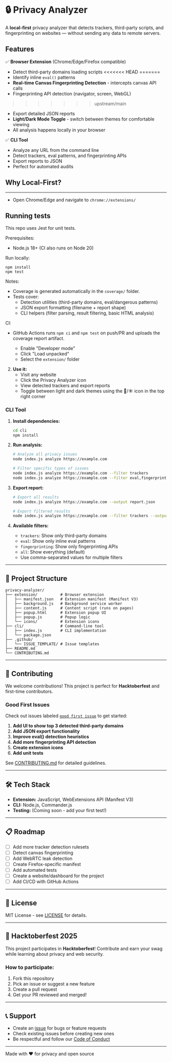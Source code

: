 # 🔒 Privacy Analyzer

A **local-first** privacy analyzer that detects trackers, third-party scripts, and fingerprinting on websites — without sending any data to remote servers.

## Features

✅ **Browser Extension** (Chrome/Edge/Firefox compatible)
- Detect third-party domains loading scripts
<<<<<<< HEAD
=======
- Identify inline `eval()` patterns
- **Real-time Canvas Fingerprinting Detection** - intercepts canvas API calls
- Fingerprinting API detection (navigator, screen, WebGL)
>>>>>>> upstream/main
- Export detailed JSON reports
- **Light/Dark Mode Toggle** - switch between themes for comfortable viewing
- All analysis happens locally in your browser

✅ **CLI Tool**
- Analyze any URL from the command line
- Detect trackers, eval patterns, and fingerprinting APIs
- Export reports to JSON
- Perfect for automated audits

## Why Local-First?


---


   - Open Chrome/Edge and navigate to `chrome://extensions/`
## Running tests

This repo uses Jest for unit tests.

Prerequisites:
- Node.js 18+ (CI also runs on Node 20)

Run locally:

```
npm install
npm test
```

Notes:
- Coverage is generated automatically in the `coverage/` folder.
- Tests cover:
   - Detection utilities (third-party domains, eval/dangerous patterns)
   - JSON export formatting (filename + report shape)
   - CLI helpers (filter parsing, result filtering, basic HTML analysis)

CI:
- GitHub Actions runs `npm ci` and `npm test` on push/PR and uploads the coverage report artifact.

   - Enable "Developer mode"
   - Click "Load unpacked"
   - Select the `extension/` folder

2. **Use it:**
   - Visit any website
   - Click the Privacy Analyzer icon
   - View detected trackers and export reports
   - Toggle between light and dark themes using the 🌙/☀️ icon in the top right corner

### CLI Tool

1. **Install dependencies:**
   ```bash
   cd cli
   npm install
   ```

2. **Run analysis:**
   ```bash
   # Analyze all privacy issues
   node index.js analyze https://example.com

   # Filter specific types of issues
   node index.js analyze https://example.com --filter trackers
   node index.js analyze https://example.com --filter eval,fingerprinting
   ```

3. **Export report:**
   ```bash
   # Export all results
   node index.js analyze https://example.com --output report.json

   # Export filtered results
   node index.js analyze https://example.com --filter trackers --output trackers.json
   ```

4. **Available filters:**
   - `trackers`: Show only third-party domains
   - `eval`: Show only inline eval patterns
   - `fingerprinting`: Show only fingerprinting APIs
   - `all`: Show everything (default)
   - Use comma-separated values for multiple filters

---

## 📂 Project Structure

```
privacy-analyzer/
├── extension/          # Browser extension
│   ├── manifest.json   # Extension manifest (Manifest V3)
│   ├── background.js   # Background service worker
│   ├── content.js      # Content script (runs on pages)
│   ├── popup.html      # Extension popup UI
│   ├── popup.js        # Popup logic
│   └── icons/          # Extension icons
├── cli/                # Command-line tool
│   ├── index.js        # CLI implementation
│   └── package.json
├── .github/
│   └── ISSUE_TEMPLATE/ # Issue templates
├── README.md
└── CONTRIBUTING.md
```

---

## 🤝 Contributing

We welcome contributions! This project is perfect for **Hacktoberfest** and first-time contributors.

### Good First Issues

Check out issues labeled [`good first issue`](../../issues?q=is%3Aissue+is%3Aopen+label%3A%22good+first+issue%22) to get started:

1. **Add UI to show top 3 detected third-party domains** 
2. **Add JSON export functionality**
3. **Improve eval() detection heuristics**
4. **Add more fingerprinting API detection**
5. **Create extension icons**
6. **Add unit tests**

See [CONTRIBUTING.md](CONTRIBUTING.md) for detailed guidelines.

---

## 🛠️ Tech Stack

- **Extension:** JavaScript, WebExtensions API (Manifest V3)
- **CLI:** Node.js, Commander.js
- **Testing:** (Coming soon - add your first test!)

---

## 📋 Roadmap

- [ ] Add more tracker detection rulesets
- [ ] Detect canvas fingerprinting
- [ ] Add WebRTC leak detection
- [ ] Create Firefox-specific manifest
- [ ] Add automated tests
- [ ] Create a website/dashboard for the project
- [ ] Add CI/CD with GitHub Actions

---

## 📜 License

MIT License - see [LICENSE](LICENSE) for details.

---

## 🌟 Hacktoberfest 2025

This project participates in **Hacktoberfest**! Contribute and earn your swag while learning about privacy and web security.

### How to participate:
1. Fork this repository
2. Pick an issue or suggest a new feature
3. Create a pull request
4. Get your PR reviewed and merged!

---

## 📞 Support

- Create an [issue](../../issues) for bugs or feature requests
- Check existing issues before creating new ones
- Be respectful and follow our [Code of Conduct](CODE_OF_CONDUCT.md)

---

Made with ❤️ for privacy and open source